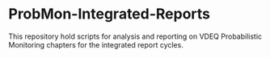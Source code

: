 # ProbMon-Integrated-Reports
This repository hold scripts for analysis and reporting on VDEQ Probabilistic Monitoring chapters for the integrated report cycles.
